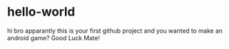 # hello-world
hi bro apparantly this is your first github project and you wanted to make an android game? Good Luck Mate!
